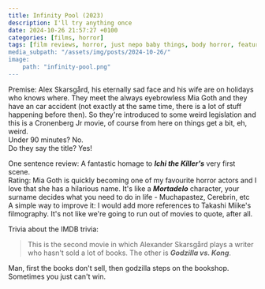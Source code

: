 ```yaml
---
title: Infinity Pool (2023)
description: I'll try anything once
date: 2024-10-26 21:57:27 +0100
categories: [films, horror]
tags: [film reviews, horror, just nepo baby things, body horror, featuring a dog, the writer's barely-disguised fetish, vacationsploitation, accurate portrayal of another country, high heels and leather, spooktober 2024, they say the title]
media_subpath: "/assets/img/posts/2024-10-26/"
image:
    path: "infinity-pool.png"
---
```

<span class="reviewsection">Premise:</span> Alex Skarsgård, his eternally sad face and his wife are on holidays who knows where. They meet the always eyebrowless Mia Goth and they have an car accident (not exactly at the same time, there is a lot of stuff happening before then). So they're introduced to some weird legislation and this is a Cronenberg Jr movie, of course from here on things get a bit, eh, weird.<br/>
<span class="reviewsection">Under 90 minutes?</span> No.<br/>
<span class="reviewsection">Do they say the title?</span> Yes!

<span class="reviewsection">One sentence review:</span> A fantastic homage to ***Ichi the Killer's*** very first scene.<br/>
<span class="reviewsection">Rating:</span> Mia Goth is quickly becoming one of my favourite horror actors and I love that she has a hilarious name. It's like a ***Mortadelo*** character, your surname decides what you need to do in life - Muchapastez, Cerebrin, etc<br/>
<span class="reviewsection">A simple way to improve it:</span> I would add more references to Takashi Miike's filmography. It's not like we're going to run out of movies to quote, after all.

<span class="reviewsection">Trivia about the IMDB trivia:</span>
> This is the second movie in which Alexander Skarsgård plays a writer who hasn't sold a lot of books. The other is ***Godzilla vs. Kong***.

Man, first the books don't sell, then godzilla steps on the bookshop. Sometimes you just can't win.